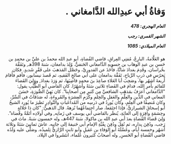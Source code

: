 <h1 dir="rtl">وَفاةُ أبي عبدِالله الدَّامغاني .</h1>

<h5 dir="rtl">العام الهجري:  478

الشهر القمري: رجب

العام الميلادي: 1085</h5>

<p dir="rtl">هو العَلَّامةُ، البارِعُ، مُفتِي العِراقِ، قاضي القُضاةِ، أبو عبدِ الله محمدُ بن عليِّ بن محمدِ بن حَسنِ بن عبدِ الوهاب بن حسويهِ الدَّامغاني الحَنفيُّ. وُلِدَ بدامغان، سَنةَ 398هـ, وتَفَقَّهَ بخُراسان، وقَدِمَ بغدادَ شابًّا، فأَخَذَ عن القدوريِّ، وحَصَّل المَذهبَ على فَقْرٍ شَديدٍ. فكان يَحرُس في دَربِ الرِّياحِ، تَفَقَّهَ بدامغان على أبي صالحٍ الفَقيهِ، ثم قَصدَ نيسابور، فأقم فأَقامَ أَربعةَ أَشهُر بها، وصَحِبَ أبا العَلاءِ صاعِدَ بنَ محمدٍ قاضِيَها، ثم وَرَدَ بغدادَ, ووَلِيَ القَضاءَ للقائمِ بأَمرِ الله، فدامَ في القَضاءِ ثلاثين سَنَةً وأَشهُرًا. كان القاضي أبو الطَّيِّبِ يقول: "الدَّامغاني أَعرَفُ بمَذهَبِ الشافعيِّ مِن كَثيرٍ مِن أَصحابِنا". كان بَهِيَّ الصُّورَةِ، حَسَنَ المعاني في الدِّينِ والعِلْمِ والعَقلِ والحِلمِ وكَرَمِ العِشرَةِ والمُروءَةِ، له صَدَقاتٌ في السِّرِّ، وكان مُنصِفًا في العِلمِ، وكان يُورِدُ في دَرسِه من المُداعَباتِ والنَّوادِرِ نَظيرَ ما يُورِد الشيخُ أبو إسحاقَ الشيرازيُّ، فإذا اجتَمَعا، صار اجتِماعُهُما نُزهةً. قال الذهبيُّ: "كان ذا جَلالةٍ وحِشمَةٍ وافِرَةٍ إلى الغايَةِ، يُنظَر بالقاضي أبي يوسف في زَمانِه, وفي أَولادِه أئمَّةٌ وقُضاة". وَلِيَ قَضاءَ القُضاةِ بعدَ أبي عبدِ الله بن ماكولا، سَنةَ 447هـ، وله خمسون سَنةً. ماتَ في رَجب، ودُفِنَ بِدارِه، ثم نُقِلَ ودُفِنَ بِقُبَّةِ الإمامِ أبي حَنيفةَ إلى جانِبِه. عاشَ ثمانينَ سَنَةً وثلاثة أَشهُر وخمسة أيام، وغَسَّلَهُ أبو الوَفاءِ بن عَقيلٍ وأبو ثابتٍ الرَّازيُّ تِلميذُه. وصَلَّى عليه وَلَدُه قاضي القُضاةِ أبو الحَسنِ, وله أَصحابٌ كَثيرون عُلماء، انتَشَروا في البِلاد.</p></br>
